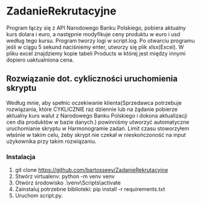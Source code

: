 # ZadanieRekrutacyjne

Program łączy się z API Narodowego Banku Polskiego, pobiera aktualny kurs dolara i euro, a następnie modyfikuje ceny produktu w euro i usd według tego kursu.
Program tworzy logi w script.log.
Po otwarciu programu jeśli w ciągu 5 sekund naciśniemy enter, utworzy się plik xlsx(Excel). W pliku excel znajdziemy kopie tabeli Products w której jest między innymi dopiero uaktualniona cena.

## Rozwiązanie dot. cykliczności uruchomienia skryptu

Według mnie, aby spełnic oczekiwanie klienta(Sprzedawca potrzebuje rozwiązania, które CYKLICZNIE raz dziennie lub na żądanie pobierze aktualny kurs walut z Narodowego Banku Polskiego i dokona aktualizacji cen dla produktów w bazie danych.) powinniśmy utworzyć automatyczne uruchomianie skryptu w Harmonogramie zadań. Limit czasu stoworzyłem właśnie w takim celu, żeby skrypt nie czekał w nieskończoność na input użykownika przy takim rozwiązaniu.

### Instalacja

1. git clone https://github.com/bartosseey/ZadanieRekrutacyjne
2. Stwórz virtualenv: python -m venv venv 
3. Otwórz środowisko .\venv\Scripts\activate
4. Zainstaluj potrzebne biblioteki: pip install -r requirements.txt
5. Uruchom script.py.
